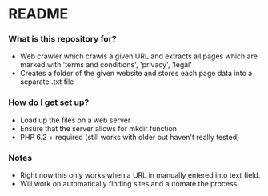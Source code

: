 # README #


### What is this repository for? ###

* Web crawler which crawls a given URL and extracts all pages which are marked with 'terms and conditions', 'privacy', 'legal'
* Creates a folder of the given website and stores each page data into a separate .txt file


### How do I get set up? ###

* Load up the files on a web server
* Ensure that the server allows for mkdir function
* PHP 6.2 + required (still works with older but haven't really tested)


### Notes ###

* Right now this only works when a URL in manually entered into text field. 
* Will work on automatically finding sites and automate the process